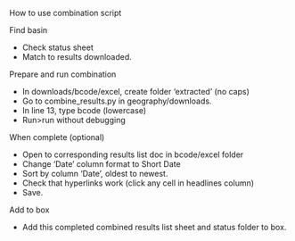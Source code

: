 How to use combination script

Find basin
- Check status sheet
- Match to results downloaded.

Prepare and run combination
- In downloads/bcode/excel, create folder ‘extracted’ (no caps)
- Go to combine_results.py in geography/downloads. 
- In line 13, type bcode (lowercase)
- Run>run without debugging

When complete (optional)
- Open to corresponding results list doc in bcode/excel folder
- Change ‘Date’ column format to Short Date
- Sort by column ‘Date’, oldest to newest.
- Check that hyperlinks work (click any cell in headlines column)
- Save. 

Add to box
- Add this completed combined results list sheet and status folder to box.



